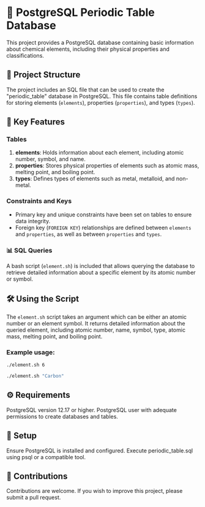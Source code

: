 # 🧪 PostgreSQL Periodic Table Database

This project provides a PostgreSQL database containing basic information about chemical elements, including their physical properties and classifications.

## 📁 Project Structure

The project includes an SQL file that can be used to create the "periodic_table" database in PostgreSQL. This file contains table definitions for storing elements (`elements`), properties (`properties`), and types (`types`).

## 🌟 Key Features

### Tables

1. **elements**: Holds information about each element, including atomic number, symbol, and name.
2. **properties**: Stores physical properties of elements such as atomic mass, melting point, and boiling point.
3. **types**: Defines types of elements such as metal, metalloid, and non-metal.

### Constraints and Keys

- Primary key and unique constraints have been set on tables to ensure data integrity.
- Foreign key (`FOREIGN KEY`) relationships are defined between `elements` and `properties`, as well as between `properties` and `types`.

### 📊 SQL Queries

A bash script (`element.sh`) is included that allows querying the database to retrieve detailed information about a specific element by its atomic number or symbol.

## 🛠️ Using the Script

The `element.sh` script takes an argument which can be either an atomic number or an element symbol. It returns detailed information about the queried element, including atomic number, name, symbol, type, atomic mass, melting point, and boiling point.

### Example usage:

```bash
./element.sh 6

./element.sh "Carbon"
```

## ⚙️ Requirements

PostgreSQL version 12.17 or higher.
PostgreSQL user with adequate permissions to create databases and tables.

## 🚀 Setup

Ensure PostgreSQL is installed and configured.
Execute periodic_table.sql using psql or a compatible tool.

## 🤝 Contributions

Contributions are welcome. If you wish to improve this project, please submit a pull request.